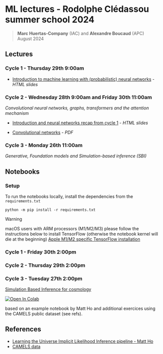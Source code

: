 # ML lectures - Rodolphe Clédassou summer school 2024

> **Marc Huertas-Company** (IAC) and **Alexandre Boucaud** (APC)  
> August 2024

## Lectures

### Cycle 1 - Thursday 29th 9:00am

- [Introduction to machine learning with (probabilistic) neural networks](https://aboucaud.github.io/slides/2024/euclid-school-ml-cycle1) - _HTML slides_

### Cycle 2 - Wednesday 28th 9:00am and Friday 30th 11:00am

_Convolutional neural networks, graphs, transformers and the attention mechanism_

- [Introduction and neural networks recap from cycle 1](https://aboucaud.github.io/slides/2024/euclid-school-ml-cycle2) - _HTML slides_
<!-- - [Probabilistic neural networks](slides/cycle2_cours1_2023.pdf) - _PDF_ -->
- [Convolutional networks](slides/cycle2_cours2a_2023.pdf) - _PDF_
<!-- - [Image2image networks and Transformers](slides/cycle2_cours2b_2023.pdf) - _PDF_ -->
<!-- - [Attention mechanism and Graph networks](slides/cycle2_cours2c_2023.pdf) - _PDF_ -->
<!-- - [Introduction to MLOps](https://aboucaud.github.io/slides/2023/euclid-school-mlops) - _HTML slides_
-->

### Cycle 3 - Monday 26th 11:00am

_Generative, Foundation models and Simulation-based inference (SBI)_

## Notebooks

### Setup

To run the notebooks locally, install the dependencies from the `requirements.txt`
```shell
python -m pip install -r requirements.txt
```

> [!WARNING]
> macOS users with ARM processors (M1/M2/M3) please follow the instructions below to install TensorFlow (otherwise the notebook kernel will die at the beginning)
> [Apple M1/M2 specific TensorFlow installation](https://developer.apple.com/metal/tensorflow-plugin/)

### Cycle 1 - Friday 30th 2:00pm

<!-- 
- [Neural regression with classic and probabilistic neural networks](notebooks/cycle1_intro_nn_logprob.ipynb)
- [Same notebook with MLFlow examples](notebooks/cycle1_intro_nn-mlflow-example.ipynb) 
-->

### Cycle 2 - Thursday 29th 2:00pm

<!-- 
> [!WARNING]
> For cycle 2 and 3, those not using Google Colab links must first run the [dataset creation](datasets/README.md) steps below before starting with the notebooks.

Instructions for the [notebook](notebooks/cycle2_cosmology_with_one_galaxy.ipynb):

1. choose one simulation between `IllustrisTNG` (dataset version `1.0.0`) and `SIMBA` (dataset version `1.0.1`)
2. execute Part 1 and 2 whose goal is to predict $\Omega_M$ and try to improve the results of the MLP
3. try to apply the networks trained with one simulation to the other one
4. move on to Part 3 where we try to predict $\sigma_8$ and $\Omega_M$

An alternative is to try [the notebook on Google Colab](https://colab.research.google.com/drive/14IVaCDcwd-EIhOMfGofRmtii5R75N0qN?usp=sharing) (need a Google account). -->

### Cycle 3 - Tuesday 27th 2:00pm

[Simulation Based Inference for cosmology](notebooks/sbi_LtU_MHo.ipynb)

<a target="_blank" href="https://colab.research.google.com/github/aboucaud/euclid-school-2024/blob/main/notebooks/sbi_LtU_MHo.ipynb">
  <img src="https://colab.research.google.com/assets/colab-badge.svg" alt="Open In Colab"/>
</a>

based on an example notebook by Matt Ho and additional exercices using the CAMELS public dataset (see refs).
<!-- 
> [!WARNING]
> For cycle 2 and 3, those not using Google Colab links must first run the [dataset creation](datasets/README.md) steps below before starting with the notebooks. 
-->


## References

<!-- - https://arxiv.org/abs/2201.02202 -->
- [Learning the Universe Implicit Likelihood Inference pipeline - Matt Ho](https://github.com/maho3/ltu-ili)
- [CAMELS data](https://camels.readthedocs.io/en/latest/index.html)
